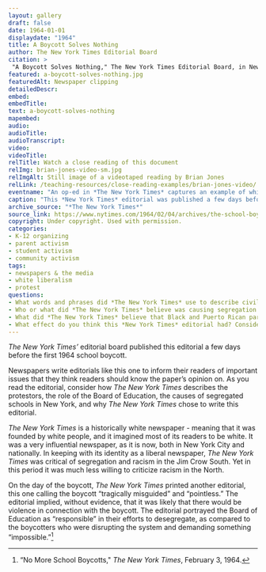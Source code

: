 ```yaml
--- 
layout: gallery
draft: false
date: 1964-01-01
displaydate: "1964"
title: A Boycott Solves Nothing
author: The New York Times Editorial Board
citation: >
 "A Boycott Solves Nothing," The New York Times Editorial Board, in New York City Civil Rights History Project, Accessed: [Month Day, Year], https://nyccivilrightshistory.org/gallery/a-boycott-solves-nothing.
featured: a-boycott-solves-nothing.jpg
featuredAlt: Newspaper clipping
detailedDescr: 
embed: 
embedTitle: 
text: a-boycott-solves-nothing
mapembed: 
audio: 
audioTitle: 
audioTranscript: 
video: 
videoTitle:
relTitle: Watch a close reading of this document
relImg: brian-jones-video-sm.jpg
relImgAlt: Still image of a videotaped reading by Brian Jones
relLink: /teaching-resources/close-reading-examples/brian-jones-video/
eventname: "An op-ed in *The New York Times* captures an example of white, liberal New Yorkers' resistance to desegregation."
caption: "This *New York Times* editorial was published a few days before the February 3, 1954 boycott. It captured one example of white, liberal New Yorkers' resistance to desegregation."
archive_source: "*The New York Times*"
source_link: https://www.nytimes.com/1964/02/04/archives/the-school-boycott.html
copyright: Under copyright. Used with permission.
categories: 
- K-12 organizing
- parent activism
- student activism
- community activism
tags: 
- newspapers & the media
- white liberalism
- protest
questions:
- What words and phrases did *The New York Times* use to describe civil rights activists and Black and Latinx parents and children? What words and phrases did *The New York Times* use to describe the mayor and the Board of Education? 
- Who or what did *The New York Times* believe was causing segregation in New York, or interfering with desegregation? 
- What did *The New York Times* believe that Black and Puerto Rican parents and children should do to improve education? How does this editorial in *The New York Times* compare to the coverage of the boycott by the *Amsterdam News*? [link to that document set here] 
- What effect do you think this *New York Times* editorial had? Consider who reads *The New York Times* and how many people read it.
--- 
```

 
*The New York Times’* editorial board published this editorial a few days before the first 1964 school boycott.

Newspapers write editorials like this one to inform their readers of important issues that they think readers should know the paper’s opinion on. As you read the editorial, consider how *The New York Times* describes the protestors, the role of the Board of Education, the causes of segregated schools in New York, and why *The New York Times* chose to write this editorial.

*The New York Times* is a historically white newspaper - meaning that it was founded by white people, and it imagined most of its readers to be white. It was a very influential newspaper, as it is now, both in New York City and nationally. In keeping with its identity as a liberal newspaper, *The New York Times* was critical of segregation and racism in the Jim Crow South. Yet in this period it was much less willing to criticize racism in the North.

On the day of the boycott, *The New York Times* printed another editorial, this one calling the boycott “tragically misguided” and “pointless.” The editorial implied, without evidence, that it was likely that there would be violence in connection with the boycott. The editorial portrayed the Board of Education as “responsible” in their efforts to desegregate, as compared to the boycotters who were disrupting the system and demanding something “impossible.”[^1]

[^1]: “No More School Boycotts," *The New York Times*, February 3, 1964.
